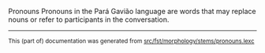 Pronouns
Pronouns in the Pará Gavião language are words that may replace nouns or refer to participants in the conversation.

* * *

<small>This (part of) documentation was generated from [src/fst/morphology/stems/pronouns.lexc](https://github.com/giellalt/lang-gvp/blob/main/src/fst/morphology/stems/pronouns.lexc)</small>
